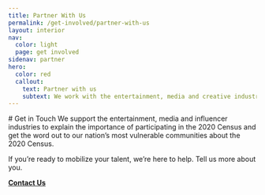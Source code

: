 ```yaml
---
title: Partner With Us
permalink: /get-involved/partner-with-us
layout: interior
nav:
  color: light
  page: get involved
sidenav: partner
hero:
  color: red
  callout:
    text: Partner with us
    subtext: We work with the entertainment, media and creative industries to introduce the importance of the 2020 Census into pop culture.
---
```


<head>
<script type="text/javascript"> setTimeout(function(){var a=document.createElement("script"); var b=document.getElementsByTagName("script")[0]; a.src=document.location.protocol+"//script.crazyegg.com/pages/scripts/0041/5508.js?"+Math.floor(new Date().getTime()/3600000); a.async=true;a.type="text/javascript";b.parentNode.insertBefore(a,b)}, 1); </script>
</head>

<section class="usa-section usa-content">
<div class="usa-width-three-fourths" markdown="1" id="overview" >
# Get in Touch
We support the entertainment, media and influencer industries to explain the importance of participating in the 2020 Census and get the word out to our nation’s most vulnerable communities about the 2020 Census.

If you’re ready to mobilize your talent, we’re here to help. Tell us more about you.

<div class="divider"></div>
<strong><a href="mailto:Census.Accelerate@census.gov?subject=Accelerate%20Inquiry&body=Hi%20Accelerate%20team!%0D%0D">Contact Us</a></strong>
<div class="divider"></div>
</div>

</section>
